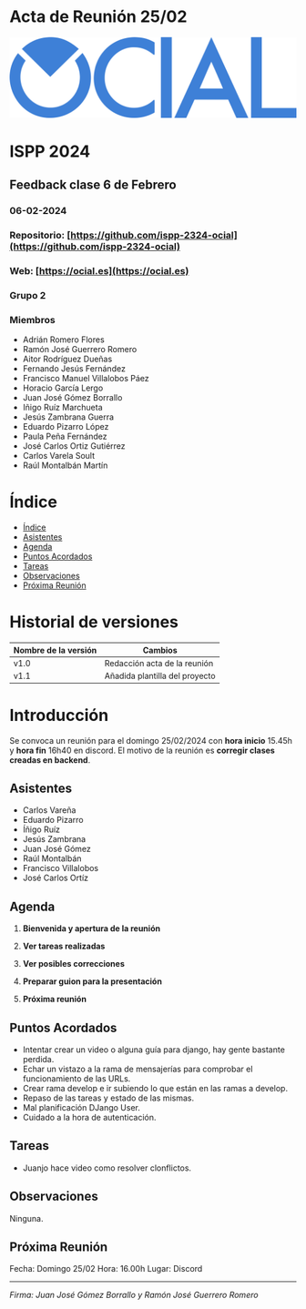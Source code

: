 # Acta de Reunión 25/02

<MDXLayout>
  <img src="https://github.com/ispp-2324-ocial/KB/blob/main/assets/Texto_Ocial.png?raw=true" alt="Texto_Ocial" className="img-centered img-custom-height" />
</MDXLayout>

# ISPP 2024

## Feedback clase 6 de Febrero

### 06-02-2024

### Repositorio: [https://github.com/ispp-2324-ocial](https://github.com/ispp-2324-ocial)

### Web: [https://ocial.es](https://ocial.es)

### Grupo 2

### Miembros

- Adrián Romero Flores
- Ramón José Guerrero Romero
- Aitor Rodríguez Dueñas
- Fernando Jesús Fernández
- Francisco Manuel Villalobos Páez
- Horacio García Lergo
- Juan José Gómez Borrallo
- Iñigo Ruíz Marchueta
- Jesús Zambrana Guerra
- Eduardo Pizarro López
- Paula Peña Fernández
- José Carlos Ortiz Gutiérrez
- Carlos Varela Soult
- Raúl Montalbán Martín

# Índice

- [Índice](#índice)
- [Asistentes](#Asistentes)
- [Agenda](#Agenda)
- [Puntos Acordados](#puntos-acordados)
- [Tareas](#tareas)
- [Observaciones](#Observaciones)
- [Próxima Reunión](#próxima-reunión)

# Historial de versiones
| Nombre de la versión | Cambios |
|-------------------------|-------------------------|
| v1.0 | Redacción acta de la reunión|
| v1.1 | Añadida plantilla del proyecto |

# Introducción

Se convoca un reunión para el domingo 25/02/2024 con **hora inicio** 15.45h y **hora fin** 16h40 en discord. El motivo de la reunión es **corregir clases creadas en backend**.

## Asistentes

- Carlos Vareña
- Eduardo Pizarro
- Íñigo Ruíz
- Jesús Zambrana
- Juan José Gómez
- Raúl Montalbán
- Francisco Villalobos
- José Carlos Ortíz

## Agenda 

1. **Bienvenida y apertura de la reunión** 

2. **Ver tareas realizadas** 

3. **Ver posibles correcciones** 

4. **Preparar guion para la presentación** 

5. **Próxima reunión** 

 
## Puntos Acordados 

- Intentar crear un video o alguna guía para django, hay gente bastante perdida.
- Echar un vistazo a la rama de mensajerías para comprobar el funcionamiento de las URLs.
- Crear rama develop e ir subiendo lo que están en las ramas a develop.
- Repaso de las tareas y estado de las mismas.
- Mal planificación DJango User.
- Cuidado a la hora de autenticación.

## Tareas

- Juanjo hace video como resolver clonflictos.
## Observaciones 
Ninguna.


## Próxima Reunión 
Fecha: Domingo 25/02
Hora:  16.00h
Lugar: Discord 

--- 
 
*Firma: Juan José Gómez Borrallo y Ramón José Guerrero Romero* 